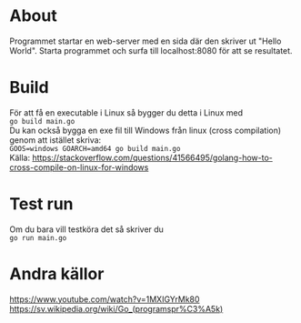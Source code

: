 # About
Programmet startar en web-server med en sida där den skriver ut "Hello World". Starta programmet och surfa till localhost:8080 för att se resultatet.  

# Build
För att få en executable i Linux så bygger du detta i Linux med  
```go build main.go```  
Du kan också bygga en exe fil till Windows från linux (cross compilation) genom att istället skriva:  
```GOOS=windows GOARCH=amd64 go build main.go```  
Källa: https://stackoverflow.com/questions/41566495/golang-how-to-cross-compile-on-linux-for-windows  

# Test run
Om du bara vill testköra det så skriver du  
```go run main.go```

# Andra källor
https://www.youtube.com/watch?v=1MXIGYrMk80  
https://sv.wikipedia.org/wiki/Go_(programspr%C3%A5k)

